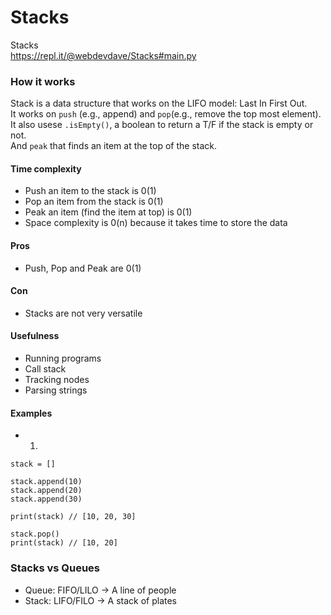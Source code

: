 # Stacks
Stacks    
https://repl.it/@webdevdave/Stacks#main.py

### How it works

Stack is a data structure that works on the LIFO model: Last In First Out.    
It works on ```push``` (e.g., append) and ```pop```(e.g., remove the top most element).            
It also usese ```.isEmpty()```, a boolean to return a T/F if the stack is empty or not.    
And ```peak``` that finds an item at the top of the stack.    

#### Time complexity

* Push an item to the stack is 0(1)
* Pop an item from the stack is 0(1)
* Peak an item (find the item at top) is 0(1)
* Space complexity is 0(n) because it takes time to store the data

#### Pros
* Push, Pop and Peak are 0(1)

#### Con
* Stacks are not very versatile

#### Usefulness
* Running programs
* Call stack
* Tracking nodes
* Parsing strings

#### Examples

- 1.
```
stack = []

stack.append(10)
stack.append(20)
stack.append(30)

print(stack) // [10, 20, 30]

stack.pop()
print(stack) // [10, 20]
```

### Stacks vs Queues

* Queue: FIFO/LILO   -> A line of people
* Stack: LIFO/FILO   -> A stack of plates


